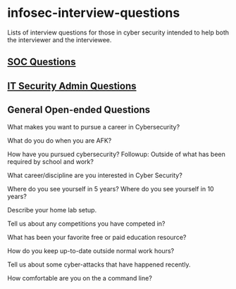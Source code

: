 # infosec-interview-questions
Lists of interview questions for those in cyber security intended to help both the interviewer and the interviewee.

## [SOC Questions](https://github.com/christian-taillon/infosec-interview-questions/blob/main/itsec-soc.md)

## [IT Security Admin Questions](https://github.com/christian-taillon/infosec-interview-questions/blob/main/itsec-admin.md)


## General Open-ended Questions
What makes you want to pursue a career in Cybersecurity?

What do you do when you are AFK?

How have you pursued cybersecurity?
Followup: Outside of what has been required by school and work?

What career/discipline are you interested in Cyber Security?

Where do you see yourself in 5 years?
Where do you see yourself in 10 years?

Describe your home lab setup.

Tell us about any competitions you have competed in?

What has been your favorite free or paid education resource?

How do you keep up-to-date outside normal work hours?

Tell us about some cyber-attacks that have happened recently.

How comfortable are you on the a command line?

